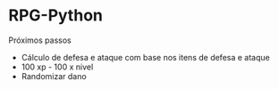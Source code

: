 # RPG-Python

Próximos passos 

- Cálculo de defesa e ataque com base nos itens de defesa e ataque
- 100 xp - 100 x nivel
- Randomizar dano